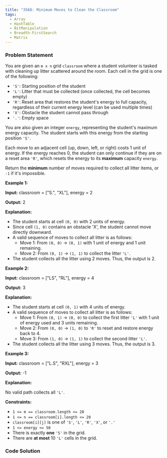 ```yaml
---
title: "3568: Minimum Moves to Clean the Classroom"
tags:
  - Array
  - HashTable
  - BitManipulation
  - Breadth-FirstSearch
  - Matrix
---
```

### Problem Statement

<p data-end="324" data-start="147">You are given an <code>m x n</code> grid <code>classroom</code> where a student volunteer is tasked with cleaning up litter scattered around the room. Each cell in the grid is one of the following:</p>

<ul>
	<li><code>&#39;S&#39;</code>: Starting position of the student</li>
	<li><code>&#39;L&#39;</code>: Litter that must be collected (once collected, the cell becomes empty)</li>
	<li><code>&#39;R&#39;</code>: Reset area that restores the student&#39;s energy to full capacity, regardless of their current energy level (can be used multiple times)</li>
	<li><code>&#39;X&#39;</code>: Obstacle the student cannot pass through</li>
	<li><code>&#39;.&#39;</code>: Empty space</li>
</ul>

<p>You are also given an integer <code>energy</code>, representing the student&#39;s maximum energy capacity. The student starts with this energy from the starting position <code>&#39;S&#39;</code>.</p>

<p>Each move to an adjacent cell (up, down, left, or right) costs 1 unit of energy. If the energy reaches 0, the student can only continue if they are on a reset area <code>&#39;R&#39;</code>, which resets the energy to its <strong>maximum</strong> capacity <code>energy</code>.</p>

<p>Return the <strong>minimum</strong> number of moves required to collect all litter items, or <code>-1</code> if it&#39;s impossible.</p>


<p><strong class="example">Example 1:</strong></p>

<div class="example-block">
<p><strong>Input:</strong> <span class="example-io">classroom = [&quot;S.&quot;, &quot;XL&quot;], energy = 2</span></p>

<p><strong>Output:</strong> <span class="example-io">2</span></p>

<p><strong>Explanation:</strong></p>

<ul>
	<li>The student starts at cell <code data-end="262" data-start="254">(0, 0)</code> with 2 units of energy.</li>
	<li>Since cell <code>(1, 0)</code> contains an obstacle &#39;X&#39;, the student cannot move directly downward.</li>
	<li>A valid sequence of moves to collect all litter is as follows:
	<ul>
		<li>Move 1: From <code>(0, 0)</code> &rarr; <code>(0, 1)</code> with 1 unit of energy and 1 unit remaining.</li>
		<li>Move 2: From <code>(0, 1)</code> &rarr; <code>(1, 1)</code> to collect the litter <code>&#39;L&#39;</code>.</li>
	</ul>
	</li>
	<li>The student collects all the litter using 2 moves. Thus, the output is 2.</li>
</ul>
</div>

<p><strong class="example">Example 2:</strong></p>

<div class="example-block">
<p><strong>Input:</strong> <span class="example-io">classroom = [&quot;LS&quot;, &quot;RL&quot;], energy = 4</span></p>

<p><strong>Output:</strong> <span class="example-io">3</span></p>

<p><strong>Explanation:</strong></p>

<ul>
	<li>The student starts at cell <code data-end="262" data-start="254">(0, 1)</code> with 4 units of energy.</li>
	<li>A valid sequence of moves to collect all litter is as follows:
	<ul>
		<li>Move 1: From <code>(0, 1)</code> &rarr; <code>(0, 0)</code> to collect the first litter <code>&#39;L&#39;</code> with 1 unit of energy used and 3 units remaining.</li>
		<li>Move 2: From <code>(0, 0)</code> &rarr; <code>(1, 0)</code> to <code>&#39;R&#39;</code> to reset and restore energy back to 4.</li>
		<li>Move 3: From <code>(1, 0)</code> &rarr; <code>(1, 1)</code> to collect the second litter <code data-end="1068" data-start="1063">&#39;L&#39;</code>.</li>
	</ul>
	</li>
	<li>The student collects all the litter using 3 moves. Thus, the output is 3.</li>
</ul>
</div>

<p><strong class="example">Example 3:</strong></p>

<div class="example-block">
<p><strong>Input:</strong> <span class="example-io">classroom = [&quot;L.S&quot;, &quot;RXL&quot;], energy = 3</span></p>

<p><strong>Output:</strong> <span class="example-io">-1</span></p>

<p><strong>Explanation:</strong></p>

<p>No valid path collects all <code>&#39;L&#39;</code>.</p>
</div>


<p><strong>Constraints:</strong></p>

<ul>
	<li><code>1 &lt;= m == classroom.length &lt;= 20</code></li>
	<li><code>1 &lt;= n == classroom[i].length &lt;= 20</code></li>
	<li><code>classroom[i][j]</code> is one of <code>&#39;S&#39;</code>, <code>&#39;L&#39;</code>, <code>&#39;R&#39;</code>, <code>&#39;X&#39;</code>, or <code>&#39;.&#39;</code></li>
	<li><code>1 &lt;= energy &lt;= 50</code></li>
	<li>There is exactly <strong>one</strong> <code>&#39;S&#39;</code> in the grid.</li>
	<li>There are <strong>at most</strong> 10 <code>&#39;L&#39;</code> cells in the grid.</li>
</ul>


### Code Solution

```python

```
